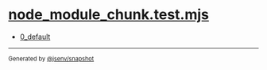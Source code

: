 # [node_module_chunk.test.mjs](../node_module_chunk.test.mjs)


- [0_default](0_default/0_default.md)

---

<sub>
  Generated by <a href="https://github.com/jsenv/core/tree/main/packages/tooling/snapshot">@jsenv/snapshot</a>
</sub>
